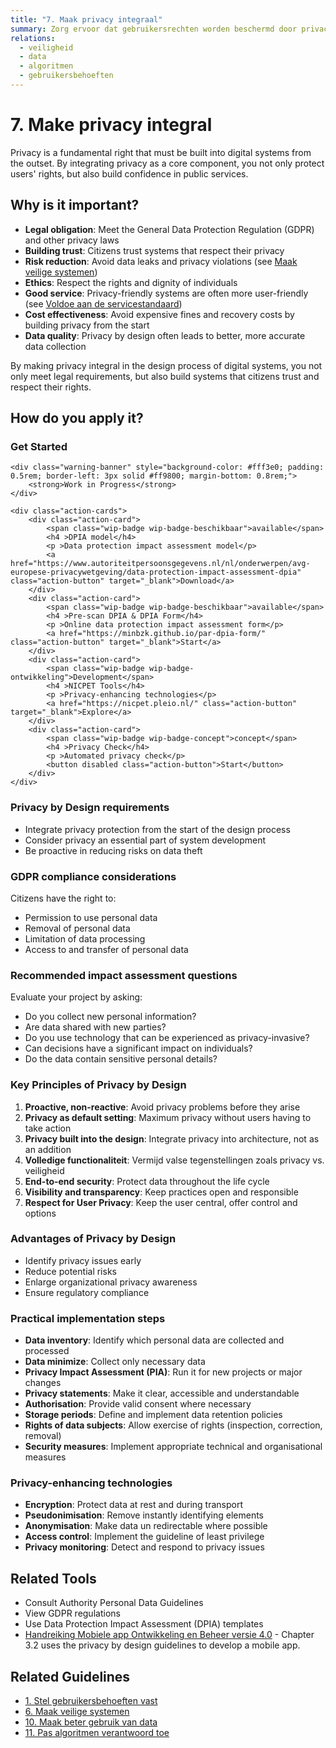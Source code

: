 ```yaml
---
title: "7. Maak privacy integraal"
summary: Zorg ervoor dat gebruikersrechten worden beschermd door privacy te integreren als een essentieel onderdeel van je systeem.
relations:
  - veiligheid
  - data
  - algoritmen
  - gebruikersbehoeften
---
```


# 7. Make privacy integral

Privacy is a fundamental right that must be built into digital systems from the outset. By integrating privacy as a core component, you not only protect users' rights, but also build confidence in public services.

## Why is it important?

- **Legal obligation**: Meet the General Data Protection Regulation (GDPR) and other privacy laws
- **Building trust**: Citizens trust systems that respect their privacy
- **Risk reduction**: Avoid data leaks and privacy violations (see [Maak veilige systemen](../veiligheid/index.md))
- **Ethics**: Respect the rights and dignity of individuals
- **Good service**: Privacy-friendly systems are often more user-friendly (see [Voldoe aan de servicestandaard](../servicestandaard/index.md))
- **Cost effectiveness**: Avoid expensive fines and recovery costs by building privacy from the start
- **Data quality**: Privacy by design often leads to better, more accurate data collection

By making privacy integral in the design process of digital systems, you not only meet legal requirements, but also build systems that citizens trust and respect their rights.

## How do you apply it?

<div class="direct-aan-de-slag">
    <h3>Get Started</h3>

    <div class="warning-banner" style="background-color: #fff3e0; padding: 0.5rem; border-left: 3px solid #ff9800; margin-bottom: 0.8rem;">
        <strong>Work in Progress</strong>
    </div>

    <div class="action-cards">
        <div class="action-card">
            <span class="wip-badge wip-badge-beschikbaar">available</span>
            <h4 >DPIA model</h4>
            <p >Data protection impact assessment model</p>
            <a href="https://www.autoriteitpersoonsgegevens.nl/nl/onderwerpen/avg-europese-privacywetgeving/data-protection-impact-assessment-dpia" class="action-button" target="_blank">Download</a>
        </div>
        <div class="action-card">
            <span class="wip-badge wip-badge-beschikbaar">available</span>
            <h4 >Pre-scan DPIA & DPIA Form</h4>
            <p >Online data protection impact assessment form</p>
            <a href="https://minbzk.github.io/par-dpia-form/" class="action-button" target="_blank">Start</a>
        </div>
        <div class="action-card">
            <span class="wip-badge wip-badge-ontwikkeling">Development</span>
            <h4 >NICPET Tools</h4>
            <p >Privacy-enhancing technologies</p>
            <a href="https://nicpet.pleio.nl/" class="action-button" target="_blank">Explore</a>
        </div>
        <div class="action-card">
            <span class="wip-badge wip-badge-concept">concept</span>
            <h4 >Privacy Check</h4>
            <p >Automated privacy check</p>
            <button disabled class="action-button">Start</button>
        </div>
    </div>
</div>

### Privacy by Design requirements

- Integrate privacy protection from the start of the design process
- Consider privacy an essential part of system development
- Be proactive in reducing risks on data theft

### GDPR compliance considerations

Citizens have the right to:

- Permission to use personal data
- Removal of personal data
- Limitation of data processing
- Access to and transfer of personal data

### Recommended impact assessment questions

Evaluate your project by asking:

- Do you collect new personal information?
- Are data shared with new parties?
- Do you use technology that can be experienced as privacy-invasive?
- Can decisions have a significant impact on individuals?
- Do the data contain sensitive personal details?

### Key Principles of Privacy by Design

1. **Proactive, non-reactive**: Avoid privacy problems before they arise
2. **Privacy as default setting**: Maximum privacy without users having to take action
3. **Privacy built into the design**: Integrate privacy into architecture, not as an addition
4. **Volledige functionaliteit**: Vermijd valse tegenstellingen zoals privacy vs. veiligheid
5. **End-to-end security**: Protect data throughout the life cycle
6. **Visibility and transparency**: Keep practices open and responsible
7. **Respect for User Privacy**: Keep the user central, offer control and options

### Advantages of Privacy by Design

- Identify privacy issues early
- Reduce potential risks
- Enlarge organizational privacy awareness
- Ensure regulatory compliance

### Practical implementation steps

- **Data inventory**: Identify which personal data are collected and processed
- **Data minimize**: Collect only necessary data
- **Privacy Impact Assessment (PIA)**: Run it for new projects or major changes
- **Privacy statements**: Make it clear, accessible and understandable
- **Authorisation**: Provide valid consent where necessary
- **Storage periods**: Define and implement data retention policies
- **Rights of data subjects**: Allow exercise of rights (inspection, correction, removal)
- **Security measures**: Implement appropriate technical and organisational measures

### Privacy-enhancing technologies

- **Encryption**: Protect data at rest and during transport
- **Pseudonimisation**: Remove instantly identifying elements
- **Anonymisation**: Make data un redirectable where possible
- **Access control**: Implement the guideline of least privilege
- **Privacy monitoring**: Detect and respond to privacy issues

## Related Tools

- Consult Authority Personal Data Guidelines
- View GDPR regulations
- Use Data Protection Impact Assessment (DPIA) templates
- [Handreiking Mobiele app Ontwikkeling en Beheer versie 4.0](https://www.noraonline.nl/images/noraonline/2/26/Handreiking_Mobiele_App_4.0.pdf) - Chapter 3.2 uses the privacy by design guidelines to develop a mobile app.

## Related Guidelines

- [1. Stel gebruikersbehoeften vast](../gebruikersbehoeften/index.md)
- [6. Maak veilige systemen](../veiligheid/index.md)
- [10. Maak beter gebruik van data](../data/index.md)
- [11. Pas algoritmen verantwoord toe](../algoritmen/index.md)
